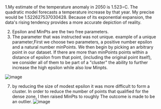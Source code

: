 1.My estimate of the temperature anomaly in 2050 is 1.523∘C. The quadratic model forecasts a temperature increase by that year. My precise would be 1.522627537030428. Because of its exponential expansion, the data's rising tendency provides a more accurate depiction of reality.

2. Epsilon and MinPts are the two free parameters.
3.  The parameter that was instructed was not unique. example of a unique parameter,First we choose two parameters, a positive number epsilon and a natural number minPoints. We then begin by picking an arbitrary point in our dataset. If there are more than minPoints points within a distance of epsilon from that point, (including the original point itself), we consider all of them to be part of a "cluster" the ability to further increase the high epsilon while also low Minpts.

![image](https://github.com/user-attachments/assets/34ab3fb9-c865-46f0-9d97-c32c53fa84ba)

7.  by reducing the size of  modest epsilon it was more difficult to form a cluster.
     In order to reduce the number of points that qualified for the dense zone, I then raised MinPts to roughly The outcome is made to be an outlier.
![image](https://github.com/user-attachments/assets/49722934-15b5-4f93-b7a7-e63c0bb79c01)


